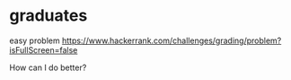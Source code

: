 # graduates
easy problem
https://www.hackerrank.com/challenges/grading/problem?isFullScreen=false

How can I do better? 
